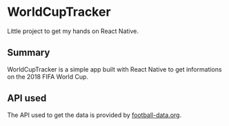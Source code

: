 # WorldCupTracker

Little project to get my hands on React Native.

## Summary

WorldCupTracker is a simple app built with React Native to get informations on the 2018 FIFA World Cup.

## API used

The API used to get the data is provided by [football-data.org](https://www.football-data.org/).

